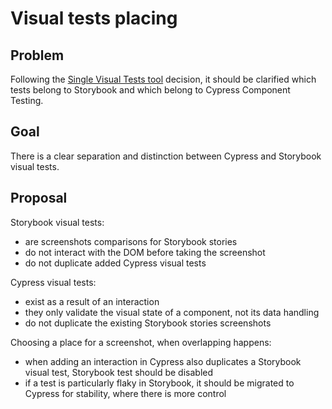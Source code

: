 # Visual tests placing

## Problem

Following the [Single Visual Tests tool](./04-single-visual-tests-tool.md) decision, it should be clarified which tests belong to Storybook and which belong to Cypress Component Testing.

## Goal

There is a clear separation and distinction between Cypress and Storybook visual tests.

## Proposal

Storybook visual tests:
- are screenshots comparisons for Storybook stories
- do not interact with the DOM before taking the screenshot
- do not duplicate added Cypress visual tests

Cypress visual tests:
- exist as a result of an interaction
- they only validate the visual state of a component, not its data handling
- do not duplicate the existing Storybook stories screenshots

Choosing a place for a screenshot, when overlapping happens:
- when adding an interaction in Cypress also duplicates a Storybook visual test, Storybook test should be disabled
- if a test is particularly flaky in Storybook, it should be migrated to Cypress for stability, where there is more control
